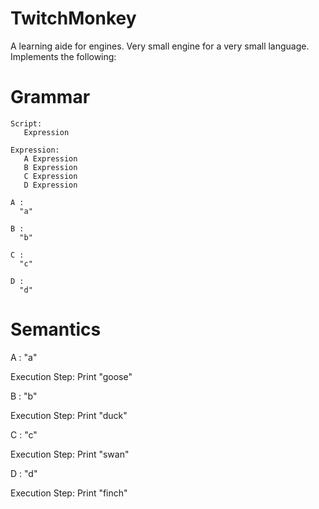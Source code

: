 # TwitchMonkey

A learning aide for engines. Very small engine for a very small language. Implements the following:


Grammar
===========

```
Script:
   Expression

Expression:
   A Expression
   B Expression
   C Expression
   D Expression

A :
  "a"

B :
  "b"

C :
  "c"

D :
  "d"
```

Semantics
============

A : "a"

Execution Step: Print "goose"

B : "b"

Execution Step: Print "duck"

C : "c"

Execution Step: Print "swan"

D : "d"

Execution Step: Print "finch"




